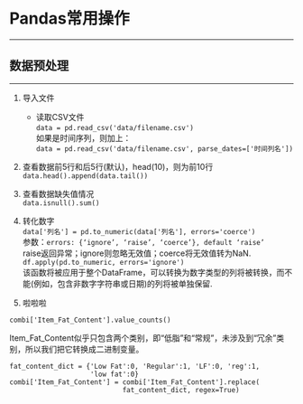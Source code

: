 # Pandas常用操作
---
## 数据预处理
---
1. 导入文件  
   * 读取CSV文件  
     `data = pd.read_csv('data/filename.csv')`  
     如果是时间序列，则加上：  
     `data = pd.read_csv('data/filename.csv', parse_dates=['时间列名'])`

2. 查看数据前5行和后5行(默认)，head(10)，则为前10行  
`data.head().append(data.tail())`
3. 查看数据缺失值情况  
`data.isnull().sum()`
4. 转化数字  
`data['列名'] = pd.to_numeric(data['列名'], errors='coerce')`  
参数：`errors: {‘ignore’, ‘raise’, ‘coerce’}, default ‘raise’`  
raise返回异常；ignore则忽略无效值；coerce将无效值转为NaN.  
`df.apply(pd.to_numeric, errors='ignore')`  
该函数将被应用于整个DataFrame，可以转换为数字类型的列将被转换，而不能(例如，包含非数字字符串或日期)的列将被单独保留.
5. 啦啦啦

`combi['Item_Fat_Content'].value_counts()`


Item_Fat_Content似乎只包含两个类别，即“低脂”和“常规”，未涉及到“冗余”类别，所以我们把它转换成二进制变量。
```
fat_content_dict = {'Low Fat':0, 'Regular':1, 'LF':0, 'reg':1, 
                    'low fat':0} 
combi['Item_Fat_Content'] = combi['Item_Fat_Content'].replace(   
                            fat_content_dict, regex=True)
```